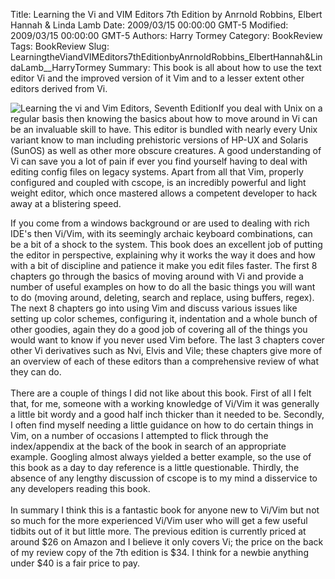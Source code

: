 Title: Learning the Vi and VIM Editors 7th Edition by Anrnold Robbins, Elbert Hannah & Linda Lamb
Date: 2009/03/15 00:00:00 GMT-5
Modified: 2009/03/15 00:00:00 GMT-5
Authors: Harry Tormey
Category: BookReview
Tags: BookReview
Slug: LearningtheViandVIMEditors7thEditionbyAnrnoldRobbins_ElbertHannah&LindaLamb__HarryTormey
Summary: This book is all about how to use the text editor Vi and the improved version of it Vim and to a lesser extent other editors derived from Vi.


<p><img class="image-left" src="../images/vimAndVi.gif/image_preview" alt="Learning the vi and Vim Editors, Seventh Edition" />If you deal with Unix on a regular basis then knowing the basics about how to move around in Vi can be an invaluable skill to have. This editor is bundled with nearly every Unix variant know to man including prehistoric versions of HP-UX and Solaris (SunOS) as well as other more obscure creatures. A good understanding of Vi can save you a lot of pain if ever you find yourself having to deal with editing config files on legacy systems. Apart from all that Vim, properly configured and coupled with cscope, is an incredibly powerful and light weight editor, which once mastered allows a competent developer to hack away at a blistering speed.</p>
<p>If you come from a windows background or are used to dealing with rich IDE's then Vi/Vim, with its seemingly archaic keyboard combinations, can be a bit of a shock to the system. This book does an excellent job of putting the editor in perspective, explaining why it works the way it does and how with a bit of discipline and patience it make you edit files faster. The first 8 chapters go through the basics of moving around with Vi and provide a number of useful examples on how to do all the basic things you will want to do (moving around, deleting, search and replace, using buffers, regex). The next 8 chapters go into using Vim and discuss various issues like setting up color schemes, configuring it, indentation and a whole bunch of other goodies, again they do a good job of covering all of the things you would want to know if you never used Vim before. The last 3 chapters cover other Vi derivatives such as Nvi, Elvis and Vile; these chapters give more of an overview of each of these editors than a comprehensive review of what they can do.<br /><br />There are a couple of things I did not like about this book. First of all I felt that, for me, someone with a working knowledge of Vi/Vim it was generally a little bit wordy and a good half inch thicker than it needed to be. Secondly, I often find myself needing a little guidance on how to do certain things in Vim, on a number of occasions I attempted to flick through the index/appendix at the back of the book in search of an appropriate example. Googling almost always yielded a better example, so the use of this book as a day to day reference is a little questionable. Thirdly, the absence of any lengthy discussion of cscope is to my mind a disservice to any developers reading this book.<br /><br />In summary I think this is a fantastic book for anyone new to Vi/Vim but not so much for the more experienced Vi/Vim user who will get a few useful tidbits out of it but little more. The previous edition is currently priced at around $26 on Amazon and I believe it only covers Vi; the price on the back of my review copy of the 7th edition is $34. I think for a newbie anything under $40 is a fair price to pay.</p>

